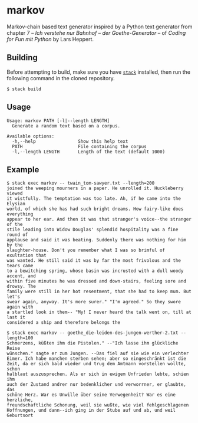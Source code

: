 # markov
Markov-chain based text generator inspired by a Python text generator from
chapter 7 – _Ich verstehe nur Bahnhof – der Goethe-Generator_ – of _Coding for
Fun mit Python_ by Lars Heppert.

## Building
Before attempting to build, make sure you have
[`stack`](https://haskellstack.org) installed, then run
the following command in the cloned repository.
```
$ stack build
```

## Usage

```
Usage: markov PATH [-l|--length LENGTH]
  Generate a random text based on a corpus.

Available options:
  -h,--help                Show this help text
  PATH                     File containing the corpus
  -l,--length LENGTH       Length of the text (default 1000)
```

## Example

```
$ stack exec markov -- twain_tom-sawyer.txt --length=200
joined the weeping mourners in a paper. He unrolled it. Huckleberry viewed
it wistfully. The temptation was too late. Ah, if he came into the Elysian
world, of which she has had such bright dreams. How fairy-like does everything
appear to her ear. And then it was that stranger's voice--the stranger of the
stile leading into Widow Douglas' splendid hospitality was a fine round of
applause and said it was beating. Suddenly there was nothing for him by the
slaughter-house. Don't you remember what I was so brimful of exultation that
was wanted. He still said it was by far the most frivolous and the tears came
to a bewitching spring, whose basin was incrusted with a dull woody accent, and
within five minutes he was dressed and down-stairs, feeling sore and drowsy. The
family were still in her hot resentment, that she had to keep mum. But let's
swear again, anyway. It's more surer." "I'm agreed." So they swore again with
a startled look in them-- "My! I never heard the talk went on, till at last it
considered a ship and therefore belongs the

$ stack exec markov -- goethe_die-leiden-des-jungen-werther-2.txt --length=100
Schmerzens, küßten ihm die Pistolen." --"Ich lasse ihm glückliche Reise
wünschen." sagte er zum Jungen. --Das fiel auf sie wie ein verlechter
Eimer. Ich habe manchen sterben sehen; aber so eingeschränkt ist die
Zeit, da er sich bald wieder und trug dem Amtmann vorstellen wollte, schon
halblaut auszusprechen. Als er sich in ewigem Unfrieden lebte, schien ihm
auch der Zustand andrer nur bedenklicher und verworrner, er glaubte, das
schöne Herz. War es Unwille über seine Verwegenheit? War es eine herzliche,
freundschaftliche Schonung, weil sie wußte, wie viel fehlgeschlagenen
Hoffnungen, und dann--ich ging in der Stube auf und ab, und weil Geburtsort
```

